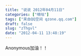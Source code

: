 ```yaml
---
title: "说说 2012年04月11日"
categories: ["嘀咕"]
tags: ["来自QQ空间 qzone.qq.com"]
draft: false
slug: "zThgvl"
date: "2012-04-11 13:48:19"
---
```


Anonymous加油！！
